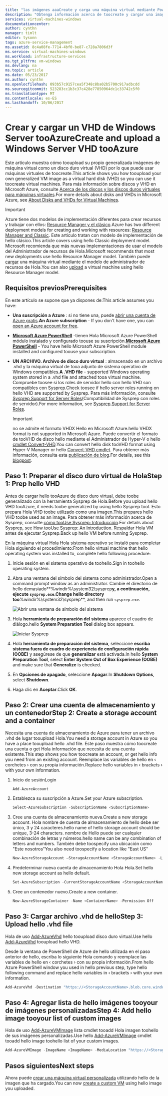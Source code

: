 ```yaml
---
title: "las imágenes aaaCreate y carga una máquina virtual mediante Powershell | Documentos de Microsoft"
description: "Obtenga información acerca de toocreate y cargar una imagen generalizada de Windows Server (VHD) mediante el modelo de implementación clásica de Hola y Powershell de Azure."
services: virtual-machines-windows
documentationcenter: 
author: cynthn
manager: timlt
editor: tysonn
tags: azure-service-management
ms.assetid: 8c4a08fe-7714-4bf0-be87-c728a7806d3f
ms.service: virtual-machines-windows
ms.workload: infrastructure-services
ms.tgt_pltfrm: vm-windows
ms.devlang: na
ms.topic: article
ms.date: 05/23/2017
ms.author: cynthn
ms.openlocfilehash: 093b57c9157cea5f348c8ba02b5700c917adbcdd
ms.sourcegitcommit: 523283cc1b3c37c428e77850964dc1c33742c5f0
ms.translationtype: MT
ms.contentlocale: es-ES
ms.lasthandoff: 10/06/2017
---
```

# <a name="create-and-upload-a-windows-server-vhd-tooazure"></a><span data-ttu-id="6b07a-103">Crear y cargar un VHD de Windows Server tooAzure</span><span class="sxs-lookup"><span data-stu-id="6b07a-103">Create and upload a Windows Server VHD tooAzure</span></span>
<span data-ttu-id="6b07a-104">Este artículo muestra cómo tooupload su propio generalizada imágenes de máquina virtual como un disco duro virtual (VHD) por lo que puede usar máquinas virtuales de toocreate.</span><span class="sxs-lookup"><span data-stu-id="6b07a-104">This article shows you how tooupload your own generalized VM image as a virtual hard disk (VHD) so you can use it toocreate virtual machines.</span></span> <span data-ttu-id="6b07a-105">Para más información sobre discos y VHD en Microsoft Azure, consulte [Acerca de los discos y los discos duros virtuales para máquinas virtuales](../about-disks-and-vhds.md?toc=%2fazure%2fvirtual-machines%2fwindows%2ftoc.json).</span><span class="sxs-lookup"><span data-stu-id="6b07a-105">For more details about disks and VHDs in Microsoft Azure, see [About Disks and VHDs for Virtual Machines](../about-disks-and-vhds.md?toc=%2fazure%2fvirtual-machines%2fwindows%2ftoc.json).</span></span>

> [!IMPORTANT]
> <span data-ttu-id="6b07a-106">Azure tiene dos modelos de implementación diferentes para crear recursos y trabajar con ellos: [Resource Manager y el clásico](../../../resource-manager-deployment-model.md).</span><span class="sxs-lookup"><span data-stu-id="6b07a-106">Azure has two different deployment models for creating and working with resources: [Resource Manager and Classic](../../../resource-manager-deployment-model.md).</span></span> <span data-ttu-id="6b07a-107">Este artículo tratan con modelo de implementación de hello clásico.</span><span class="sxs-lookup"><span data-stu-id="6b07a-107">This article covers using hello Classic deployment model.</span></span> <span data-ttu-id="6b07a-108">Microsoft recomienda que más nuevas implementaciones de usar el modelo del Administrador de recursos de Hola.</span><span class="sxs-lookup"><span data-stu-id="6b07a-108">Microsoft recommends that most new deployments use hello Resource Manager model.</span></span> <span data-ttu-id="6b07a-109">También puede [cargar](../upload-generalized-managed.md) una máquina virtual mediante el modelo de administrador de recursos de Hola.</span><span class="sxs-lookup"><span data-stu-id="6b07a-109">You can also [upload](../upload-generalized-managed.md) a virtual machine using hello Resource Manager model.</span></span>

## <a name="prerequisites"></a><span data-ttu-id="6b07a-110">Requisitos previos</span><span class="sxs-lookup"><span data-stu-id="6b07a-110">Prerequisites</span></span>
<span data-ttu-id="6b07a-111">En este artículo se supone que ya dispones de:</span><span class="sxs-lookup"><span data-stu-id="6b07a-111">This article assumes you have:</span></span>

* <span data-ttu-id="6b07a-112">**Una suscripción a Azure** : si no tiene una, puede [abrir una cuenta de Azure gratis](https://azure.microsoft.com/pricing/free-trial/?WT.mc_id=A261C142F).</span><span class="sxs-lookup"><span data-stu-id="6b07a-112">**An Azure subscription** - If you don't have one, you can [open an Azure account for free](https://azure.microsoft.com/pricing/free-trial/?WT.mc_id=A261C142F).</span></span>
* <span data-ttu-id="6b07a-113">**[Microsoft Azure PowerShell](/powershell/azure/overview)**  -tienen Hola Microsoft Azure PowerShell módulo instalado y configurado toouse su suscripción.</span><span class="sxs-lookup"><span data-stu-id="6b07a-113">**[Microsoft Azure PowerShell](/powershell/azure/overview)** - You have hello Microsoft Azure PowerShell module installed and configured toouse your subscription.</span></span>
* <span data-ttu-id="6b07a-114">**UN ARCHIVO. Archivo de disco duro virtual** : almacenado en un archivo .vhd y la máquina virtual de tooa adjunto de sistema operativo de Windows compatibles.</span><span class="sxs-lookup"><span data-stu-id="6b07a-114">**A .VHD file** - supported Windows operating system stored in a .vhd file and attached tooa virtual machine.</span></span> <span data-ttu-id="6b07a-115">Compruebe toosee si los roles de servidor hello con hello VHD son compatibles con Sysprep.</span><span class="sxs-lookup"><span data-stu-id="6b07a-115">Check toosee if hello server roles running on hello VHD are supported by Sysprep.</span></span> <span data-ttu-id="6b07a-116">Para más información, consulte [Sysprep Support for Server Roles](https://msdn.microsoft.com/windows/hardware/commercialize/manufacture/desktop/sysprep-support-for-server-roles)(Compatibilidad de Sysprep con roles de servidor).</span><span class="sxs-lookup"><span data-stu-id="6b07a-116">For more information, see [Sysprep Support for Server Roles](https://msdn.microsoft.com/windows/hardware/commercialize/manufacture/desktop/sysprep-support-for-server-roles).</span></span>

    > [!IMPORTANT]
    > <span data-ttu-id="6b07a-117">no se admite el formato VHDX Hello en Microsoft Azure.</span><span class="sxs-lookup"><span data-stu-id="6b07a-117">hello VHDX format is not supported in Microsoft Azure.</span></span> <span data-ttu-id="6b07a-118">Puede convertir el formato de tooVHD de disco hello mediante el Administrador de Hyper-V o hello [cmdlet Convert-VHD](http://technet.microsoft.com/library/hh848454.aspx).</span><span class="sxs-lookup"><span data-stu-id="6b07a-118">You can convert hello disk tooVHD format using Hyper-V Manager or hello [Convert-VHD cmdlet](http://technet.microsoft.com/library/hh848454.aspx).</span></span> <span data-ttu-id="6b07a-119">Para obtener más información, consulta esta [publicación de blog](http://blogs.msdn.com/b/virtual_pc_guy/archive/2012/10/03/using-powershell-to-convert-a-vhd-to-a-vhdx.aspx).</span><span class="sxs-lookup"><span data-stu-id="6b07a-119">For details, see this [blogpost](http://blogs.msdn.com/b/virtual_pc_guy/archive/2012/10/03/using-powershell-to-convert-a-vhd-to-a-vhdx.aspx).</span></span>

## <a name="step-1-prep-hello-vhd"></a><span data-ttu-id="6b07a-120">Paso 1: Preparar el disco duro virtual de Hola</span><span class="sxs-lookup"><span data-stu-id="6b07a-120">Step 1: Prep hello VHD</span></span>
<span data-ttu-id="6b07a-121">Antes de cargar hello tooAzure de disco duro virtual, debe toobe generalizado con la herramienta Sysprep de Hola.</span><span class="sxs-lookup"><span data-stu-id="6b07a-121">Before you upload hello VHD tooAzure, it needs toobe generalized by using hello Sysprep tool.</span></span> <span data-ttu-id="6b07a-122">Esto prepara Hola VHD toobe utilizado como una imagen.</span><span class="sxs-lookup"><span data-stu-id="6b07a-122">This prepares hello VHD toobe used as an image.</span></span> <span data-ttu-id="6b07a-123">Para obtener más información acerca de Sysprep, consulte [cómo tooUse Sysprep: Introducción](http://technet.microsoft.com/library/bb457073.aspx).</span><span class="sxs-lookup"><span data-stu-id="6b07a-123">For details about Sysprep, see [How tooUse Sysprep: An Introduction](http://technet.microsoft.com/library/bb457073.aspx).</span></span> <span data-ttu-id="6b07a-124">Respaldar Hola VM antes de ejecutar Sysprep.</span><span class="sxs-lookup"><span data-stu-id="6b07a-124">Back up hello VM before running Sysprep.</span></span>

<span data-ttu-id="6b07a-125">En la máquina virtual Hola Hola sistema operativo se instaló para completar Hola siguiendo el procedimiento:</span><span class="sxs-lookup"><span data-stu-id="6b07a-125">From hello virtual machine that hello operating system was installed to, complete hello following procedure:</span></span>

1. <span data-ttu-id="6b07a-126">Inicie sesión en el sistema operativo de toohello.</span><span class="sxs-lookup"><span data-stu-id="6b07a-126">Sign in toohello operating system.</span></span>
2. <span data-ttu-id="6b07a-127">Abra una ventana del símbolo del sistema como administrador.</span><span class="sxs-lookup"><span data-stu-id="6b07a-127">Open a command prompt window as an administrator.</span></span> <span data-ttu-id="6b07a-128">Cambie el directorio de hello demasiado**%windir%\system32\sysprep**y, a continuación, ejecute `sysprep.exe`.</span><span class="sxs-lookup"><span data-stu-id="6b07a-128">Change hello directory too**%windir%\system32\sysprep**, and then run `sysprep.exe`.</span></span>

    ![Abrir una ventana de símbolo del sistema](./media/createupload-vhd/sysprep_commandprompt.png)
3. <span data-ttu-id="6b07a-130">Hola **herramienta de preparación del sistema** aparece el cuadro de diálogo.</span><span class="sxs-lookup"><span data-stu-id="6b07a-130">hello **System Preparation Tool** dialog box appears.</span></span>

   ![Iniciar Sysprep](./media/createupload-vhd/sysprepgeneral.png)
4. <span data-ttu-id="6b07a-132">Hola **herramienta de preparación del sistema**, seleccione **escriba sistema fuera de cuadro de experiencia de configuración rápida (OOBE)** y asegúrese de que **generalizar** está activada.</span><span class="sxs-lookup"><span data-stu-id="6b07a-132">In hello **System Preparation Tool**, select **Enter System Out of Box Experience (OOBE)** and make sure that **Generalize** is checked.</span></span>
5. <span data-ttu-id="6b07a-133">En **Opciones de apagado**, seleccione **Apagar**.</span><span class="sxs-lookup"><span data-stu-id="6b07a-133">In **Shutdown Options**, select **Shutdown**.</span></span>
6. <span data-ttu-id="6b07a-134">Haga clic en **Aceptar**.</span><span class="sxs-lookup"><span data-stu-id="6b07a-134">Click **OK**.</span></span>

## <a name="step-2-create-a-storage-account-and-a-container"></a><span data-ttu-id="6b07a-135">Paso 2: Crear una cuenta de almacenamiento y un contenedor</span><span class="sxs-lookup"><span data-stu-id="6b07a-135">Step 2: Create a storage account and a container</span></span>
<span data-ttu-id="6b07a-136">Necesita una cuenta de almacenamiento de Azure para tener un archivo .vhd de lugar tooupload Hola.</span><span class="sxs-lookup"><span data-stu-id="6b07a-136">You need a storage account in Azure so you have a place tooupload hello .vhd file.</span></span> <span data-ttu-id="6b07a-137">Este paso muestra cómo toocreate una cuenta o get Hola información que necesita de una cuenta existente.</span><span class="sxs-lookup"><span data-stu-id="6b07a-137">This step shows you how toocreate an account, or get hello info you need from an existing account.</span></span> <span data-ttu-id="6b07a-138">Reemplace las variables de hello en &lsaquo; corchetes &rsaquo; con su propia información.</span><span class="sxs-lookup"><span data-stu-id="6b07a-138">Replace hello variables in &lsaquo; brackets &rsaquo; with your own information.</span></span>

1. <span data-ttu-id="6b07a-139">Inicio de sesión</span><span class="sxs-lookup"><span data-stu-id="6b07a-139">Login</span></span>

    ```powershell
    Add-AzureAccount
    ```

2. <span data-ttu-id="6b07a-140">Establezca su suscripción a Azure.</span><span class="sxs-lookup"><span data-stu-id="6b07a-140">Set your Azure subscription.</span></span>

    ```powershell
    Select-AzureSubscription -SubscriptionName <SubscriptionName>
    ```

3. <span data-ttu-id="6b07a-141">Cree una cuenta de almacenamiento nueva.</span><span class="sxs-lookup"><span data-stu-id="6b07a-141">Create a new storage account.</span></span> <span data-ttu-id="6b07a-142">Hola nombre de cuenta de almacenamiento de hello debe ser único, 3 y 24 caracteres.</span><span class="sxs-lookup"><span data-stu-id="6b07a-142">hello name of hello storage account should be unique, 3-24 characters.</span></span> <span data-ttu-id="6b07a-143">nombre de Hello puede ser cualquier combinación de letras y números.</span><span class="sxs-lookup"><span data-stu-id="6b07a-143">hello name can be any combination of letters and numbers.</span></span> <span data-ttu-id="6b07a-144">También debe toospecify una ubicación como "Este nosotros"</span><span class="sxs-lookup"><span data-stu-id="6b07a-144">You also need toospecify a location like "East US"</span></span>

    ```powershell
    New-AzureStorageAccount –StorageAccountName <StorageAccountName> -Location <Location>
    ```

4. <span data-ttu-id="6b07a-145">Predeterminar nueva cuenta de almacenamiento Hola Hola.</span><span class="sxs-lookup"><span data-stu-id="6b07a-145">Set hello new storage account as hello default.</span></span>

    ```powershell
    Set-AzureSubscription -CurrentStorageAccountName <StorageAccountName> -SubscriptionName <SubscriptionName>
    ```

5. <span data-ttu-id="6b07a-146">Cree un contenedor nuevo.</span><span class="sxs-lookup"><span data-stu-id="6b07a-146">Create a new container.</span></span>

    ```powershell
    New-AzureStorageContainer -Name <ContainerName> -Permission Off
    ```

## <a name="step-3-upload-hello-vhd-file"></a><span data-ttu-id="6b07a-147">Paso 3: Cargar archivo .vhd de hello</span><span class="sxs-lookup"><span data-stu-id="6b07a-147">Step 3: Upload hello .vhd file</span></span>
<span data-ttu-id="6b07a-148">Hola de uso [Add-AzureVhd](https://docs.microsoft.com/en-us/powershell/module/azure/add-azurevhd) hello tooupload disco duro virtual.</span><span class="sxs-lookup"><span data-stu-id="6b07a-148">Use hello [Add-AzureVhd](https://docs.microsoft.com/en-us/powershell/module/azure/add-azurevhd) tooupload hello VHD.</span></span>

<span data-ttu-id="6b07a-149">Desde la ventana de PowerShell de Azure de hello utilizada en el paso anterior de hello, escriba lo siguiente Hola comando y reemplace las variables de hello en &lsaquo; corchetes &rsaquo; con su propia información.</span><span class="sxs-lookup"><span data-stu-id="6b07a-149">From hello Azure PowerShell window you used in hello previous step, type hello following command and replace hello variables in &lsaquo; brackets &rsaquo; with your own information.</span></span>

```powershell
Add-AzureVhd -Destination "https://<StorageAccountName>.blob.core.windows.net/<ContainerName>/<vhdName>.vhd" -LocalFilePath <LocalPathtoVHDFile>
```

## <a name="step-4-add-hello-image-tooyour-list-of-custom-images"></a><span data-ttu-id="6b07a-150">Paso 4: Agregar lista de hello imágenes tooyour de imágenes personalizadas</span><span class="sxs-lookup"><span data-stu-id="6b07a-150">Step 4: Add hello image tooyour list of custom images</span></span>
<span data-ttu-id="6b07a-151">Hola de uso [Add-AzureVMImage](https://docs.microsoft.com/en-us/powershell/module/azure/add-azurevmimage) lista cmdlet tooadd Hola imagen toohello de sus imágenes personalizadas.</span><span class="sxs-lookup"><span data-stu-id="6b07a-151">Use hello [Add-AzureVMImage](https://docs.microsoft.com/en-us/powershell/module/azure/add-azurevmimage) cmdlet tooadd hello image toohello list of your custom images.</span></span>

```powershell
Add-AzureVMImage -ImageName <ImageName> -MediaLocation "https://<StorageAccountName>.blob.core.windows.net/<ContainerName>/<vhdName>.vhd" -OS "Windows"
```

## <a name="next-steps"></a><span data-ttu-id="6b07a-152">Pasos siguientes</span><span class="sxs-lookup"><span data-stu-id="6b07a-152">Next steps</span></span>
<span data-ttu-id="6b07a-153">Ahora puede [crear una máquina virtual personalizada](createportal.md) utilizando hello de la imagen que ha cargado.</span><span class="sxs-lookup"><span data-stu-id="6b07a-153">You can now [create a custom VM](createportal.md) using hello image you uploaded.</span></span>
